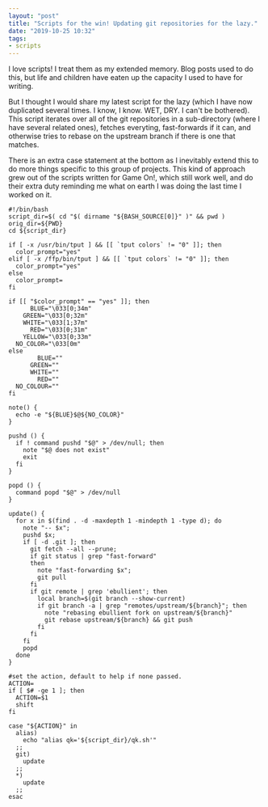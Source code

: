 ```yaml
---
layout: "post"
title: "Scripts for the win! Updating git repositories for the lazy."
date: "2019-10-25 10:32"
tags:
- scripts
---
```


I love scripts! I treat them as my extended memory. Blog posts used to do this,
but life and children have eaten up the capacity I used to have for writing.

But I thought I would share my latest script for the lazy (which I have now duplicated several times. I know, I know. WET, DRY. I can't be bothered). This script iterates over all of the git repositories in a sub-directory (where I have several related ones), fetches everyting, fast-forwards if it can, and otherwise tries to rebase on the upstream branch if there is one that matches.

There is an extra case statement at the bottom as I inevitably extend this to do
more things specific to this group of projects. This kind of approach grew out
of the scripts written for Game On!, which still work well, and do their extra
duty reminding me what on earth I was doing the last time I worked on it.

<!--more-->

```
#!/bin/bash
script_dir=$( cd "$( dirname "${BASH_SOURCE[0]}" )" && pwd )
orig_dir=${PWD}
cd ${script_dir}

if [ -x /usr/bin/tput ] && [[ `tput colors` != "0" ]]; then
  color_prompt="yes"
elif [ -x /ffp/bin/tput ] && [[ `tput colors` != "0" ]]; then
  color_prompt="yes"
else
  color_prompt=
fi

if [[ "$color_prompt" == "yes" ]]; then
      BLUE="\033[0;34m"
    GREEN="\033[0;32m"
    WHITE="\033[1;37m"
      RED="\033[0;31m"
    YELLOW="\033[0;33m"
  NO_COLOR="\033[0m"
else
        BLUE=""
      GREEN=""
      WHITE=""
        RED=""
  NO_COLOUR=""
fi

note() {
  echo -e "${BLUE}$@${NO_COLOR}"
}

pushd () {
  if ! command pushd "$@" > /dev/null; then
    note "$@ does not exist"
    exit
  fi
}

popd () {
  command popd "$@" > /dev/null
}

update() {
  for x in $(find . -d -maxdepth 1 -mindepth 1 -type d); do
    note "-- $x";
    pushd $x;
    if [ -d .git ]; then
      git fetch --all --prune;
      if git status | grep "fast-forward"
      then
        note "fast-forwarding $x";
        git pull
      fi
      if git remote | grep 'ebullient'; then
        local branch=$(git branch --show-current)
        if git branch -a | grep "remotes/upstream/${branch}"; then
          note "rebasing ebullient fork on upstream/${branch}"
          git rebase upstream/${branch} && git push
        fi
      fi
    fi
    popd
  done
}

#set the action, default to help if none passed.
ACTION=
if [ $# -ge 1 ]; then
  ACTION=$1
  shift
fi

case "${ACTION}" in
  alias)
    echo "alias qk='${script_dir}/qk.sh'"
  ;;
  git)
    update
  ;;
  *)
    update
  ;;
esac
```
